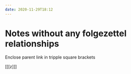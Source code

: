 ```yaml
---
date: 2020-11-29T18:12
---
```


# Notes without any folgezettel relationships

Enclose parent link in tripple square brackets

[[[z]]]